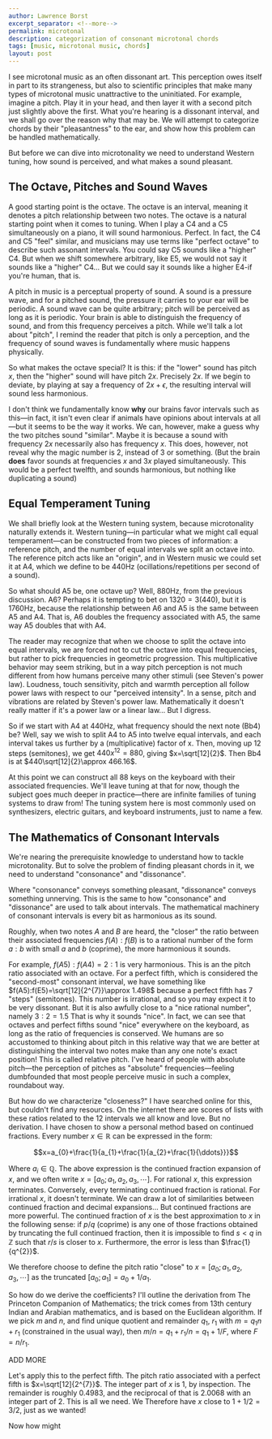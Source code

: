 ```yaml
---
author: Lawrence Borst
excerpt_separator: <!--more-->
permalink: microtonal
description: categorization of consonant microtonal chords
tags: [music, microtonal music, chords]
layout: post
---
```

I see microtonal music as an often dissonant art. This perception owes itself in part to its strangeness, but also to scientific principles that make many types of microtonal music unattractive to the uninitiated. For example, imagine a pitch. Play it in your head, and then layer it with a second pitch just slightly above the first. What you're hearing is a dissonant interval, and we shall go over the reason why that may be. We will attempt to categorize chords by their "pleasantness" to the ear, and show how this problem can be handled mathematically.

But before we can dive into microtonality we need to understand Western tuning, how sound is perceived, and what makes a sound pleasant.

<!--more-->

<h2>The Octave, Pitches and Sound Waves</h2>

A good starting point is the octave. The octave is an interval, meaning it denotes a pitch relationship between two notes. The octave is a natural starting point when it comes to tuning. When I play a C4 and a C5 simultaneously on a piano, it will sound harmonious. Perfect. In fact, the C4 and C5 "feel" similar, and musicians may use terms like "perfect octave" to describe such assonant intervals. You could say C5 sounds like a "higher" C4. But when we shift somewhere arbitrary, like E5, we would not say it sounds like a "higher" C4... But we could say it sounds like a higher E4-if you're human, that is.

A pitch in music is a perceptual property of sound. A sound is a pressure wave, and for a pitched sound, the pressure it carries to your ear will be periodic. A sound wave can be quite arbitrary; pitch will be perceived as long as it is periodic. Your brain is able to distinguish the frequency of sound, and from this frequency perceives a pitch. While we'll talk a lot about "pitch", I remind the reader that pitch is only a perception, and the frequency of sound waves is fundamentally where music happens physically.

So what makes the octave special? It is this: if the "lower" sound has pitch $x$, then the "higher" sound will have pitch $2x$. Precisely $2x$. If we begin to deviate, by playing at say a frequency of $2x+\epsilon$, the resulting interval will sound less harmonious.

I don't think we fundamentally know <b>why</b> our brains favor intervals such as this—in fact, it isn't even clear if animals have opinions about intervals at all—but it seems to be the way it works. We can, however, make a guess why the two pitches sound "similar". Maybe it is because a sound with frequency $2x$ necessarily also has frequency $x$. This does, however, not reveal why the magic number is $2$, instead of $3$ or something. (But the brain <b>does</b> favor sounds at frequencies $x$ and $3x$ played simultaneously. This would be a perfect twelfth, and sounds harmonious, but nothing like duplicating a sound)

<h2>Equal Temperament Tuning</h2>

We shall briefly look at the Western tuning system, because microtonality naturally extends it. Western tuning—in particular what we might call equal temperament—can be constructed from two pieces of information: a reference pitch, and the number of equal intervals we split an octave into. The reference pitch acts like an "origin", and in Western music we could set it at A4, which we define to be $440$Hz (ocillations/repetitions per second of a sound).

So what should A5 be, one octave up? Well, $880$Hz, from the previous discussion. A6? Perhaps it is tempting to bet on $1320=3(440)$, but it is 1760Hz, because the relationship between A6 and A5 is the same between A5 and A4. That is, A6 doubles the frequency associated with A5, the same way A5 doubles that with A4.

The reader may recognize that when we choose to split the octave into equal intervals, we are forced not to cut the octave into equal frequencies, but rather to pick frequencies in geometric progression. This multiplicative behavior may seem striking, but in a way pitch perception is not much different from how humans perceive many other stimuli (see Steven's power law). Loudness, touch sensitivity, pitch and warmth perception all follow power laws with respect to our "perceived intensity". In a sense, pitch and vibrations are related by Steven's power law. Mathematically it doesn't really matter if it's a power law or a linear law... But I digress.

So if we start with A4 at $440$Hz, what frequency should the next note (Bb4) be? Well, say we wish to split A4 to A5 into twelve equal intervals, and each interval takes us further by a (multiplicative) factor of x. Then, moving up 12 steps (semitones), we get $440x^{12}=880$, giving $x=\sqrt[12]{2}$. Then Bb4 is at $440\sqrt[12]{2}\approx 466.16$.

At this point we can construct all $88$ keys on the keyboard with their associated frequencies. We'll leave tuning at that for now, though the subject goes much deeper in practice—there are infinite families of tuning systems to draw from! The tuning system here is most commonly used on synthesizers, electric guitars, and keyboard instruments, just to name a few.

<h2>The Mathematics of Consonant Intervals</h2>

We're nearing the prerequisite knowledge to understand how to tackle microtonality. But to solve the problem of finding pleasant chords in it, we need to understand "consonance" and "dissonance".

Where "consonance" conveys something pleasant, "dissonance" conveys something unnerving. This is the same to how "consonance" and "dissonance" are used to talk about intervals. The mathematical machinery of consonant intervals is every bit as harmonious as its sound.

Roughly, when two notes $A$ and $B$ are heard, the "closer" the ratio between their associated frequencies $f(A):f(B)$ is to a rational number of the form $a:b$ with small $a$ and $b$ (coprime), the more harmonious it sounds.

For example, $f(A5):f(A4)=2:1$ is very harmonious. This is an the pitch ratio associated with an octave. For a perfect fifth, which is considered the "second-most" consonant interval, we have something like $f(A5):f(E5)=\sqrt[12]{2^{7}}\approx 1.498$ because a perfect fifth has 7 "steps" (semitones). This number is irrational, and so you may expect it to be very dissonant. But it is also awfully close to a "nice rational number", namely $3:2=1.5$ That is why it sounds "nice". In fact, we can see that octaves and perfect fifths sound "nice" everywhere on the keyboard, as long as the ratio of frequencies is conserved. We humans are so accustomed to thinking about pitch in this relative way that we are better at distinguishing the interval two notes make than any one note's exact position! This is called relative pitch. I've heard of people with absolute pitch—the perception of pitches as "absolute" frequencies—feeling dumbfounded that most people perceive music in such a complex, roundabout way.

But how do we characterize "closeness?" I have searched online for this, but couldn't find any resources. On the internet there are scores of lists with these ratios related to the $12$ intervals we all know and love. But no derivation. I have chosen to show a personal method based on continued fractions. Every number $x\in \mathbb{R}$ can be expressed in the form:

$$x=a_{0}+\frac{1}{a_{1}+\frac{1}{a_{2}+\frac{1}{\ddots}}}$$

Where $a_{i}\in \mathbb{Q}$. The above expression is the continued fraction expansion of $x$, and we often write $x=\left [ a_{0};a_{1}, a_{2}, a_{3},\cdots  \right ]$. For rational $x$, this expression terminates. Conversely, every terminating continued fraction is rational. For irrational $x$, it doesn't terminate. We can draw a lot of similarities between continued fraction and decimal expansions... But continued fractions are more powerful. The continued fraction of $x$ is the best approximation to $x$ in the following sense: if $p/q$ (coprime) is any one of those fractions obtained by truncating the full continued fraction, then it is impossible to find $s < q$ in $\mathbb{Z}$ such that $r/s$ is closer to $x$. Furthermore, the error is less than $\frac{1}{q^{2}}$.

We therefore choose to define the pitch ratio "close" to $x=\left [ a_{0};a_{1}, a_{2}, a_{3},\cdots  \right ]$ as the truncated $\left [ a_{0};a_{1}  \right ]=a_{0}+1/a_{1}$.

So how do we derive the coefficients? I'll outline the derivation from The Princeton Companion of Mathematics; the trick comes from 13th century Indian and Arabian mathematics, and is based on the Euclidean algorithm. If we pick $m$ and $n$, and find unique quotient and remainder $q_{1}$, $r_{1}$ with $m=q_{1}n+r_{1}$ (constrained in the usual way), then $m/n=q_{1}+r_{1}/n=q_{1}+1/F$, where $F=n/r_{1}$. 

ADD MORE

Let's apply this to the perfect fifth. The pitch ratio associated with a perfect fifth is $x=\sqrt[12]{2^{7}}$. The integer part of $x$ is $1$, by inspection. The remainder is roughly $0.4983$, and the reciprocal of that is $2.0068$ with an integer part of $2$. This is all we need. We Therefore have $x$ close to $1+1/2=3/2$, just as we wanted!

Now how might 